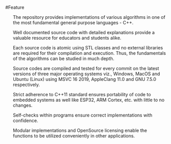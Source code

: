 #Feature
<ul>
The repository provides implementations of various algorithms in one of the most fundamental general purpose languages - C++.
</ul>
<ul>
Well documented source code with detailed explanations provide a valuable resource for educators and students alike.
</ul>
<ul>
Each source code is atomic using STL classes and no external libraries are required for their compilation and execution. Thus, the fundamentals of the algorithms can be studied in much depth.
</ul>
<ul>
Source codes are compiled and tested for every commit on the latest versions of three major operating systems viz., Windows, MacOS and Ubuntu (Linux) using MSVC 16 2019, AppleClang 11.0 and GNU 7.5.0 respectively.
</ul>
<ul>
Strict adherence to C++11 standard ensures portability of code to embedded systems as well like ESP32, ARM Cortex, etc. with little to no changes.
</ul>
<ul>
Self-checks within programs ensure correct implementations with confidence.
</ul>
<ul>
Modular implementations and OpenSource licensing enable the functions to be utilized conveniently in other applications.
</ul>
